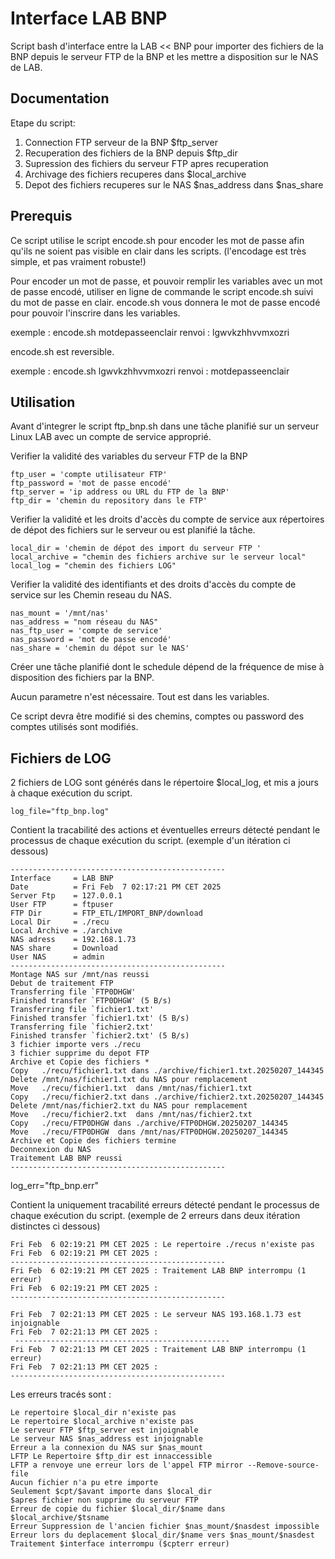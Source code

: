 
# Interface LAB BNP

Script bash d'interface entre la LAB << BNP
pour importer des fichiers de la BNP depuis le serveur FTP de la BNP et les mettre a disposition sur le NAS de LAB.



## Documentation

Etape du script:

1) Connection FTP serveur de la BNP $ftp_server
2) Recuperation des fichiers de la BNP depuis $ftp_dir
3) Supression des fichiers du serveur FTP apres recuperation
4) Archivage des fichiers recuperes dans $local_archive
5) Depot des fichiers recuperes sur le NAS $nas_address dans $nas_share





## Prerequis
Ce script utilise le script encode.sh pour encoder les mot de passe afin qu'ils ne soient pas visible en clair dans les scripts. (l'encodage est très simple, et pas vraiment robuste!)

Pour encoder un mot de passe, et pouvoir remplir les variables avec un mot de passe encodé, utiliser en ligne de commande le script encode.sh suivi du mot de passe en clair. encode.sh vous donnera le mot de passe encodé pour pouvoir l'inscrire dans les variables.

exemple : encode.sh motdepasseenclair 
renvoi : lgwvkzhhvvmxozri

encode.sh est reversible.

exemple : encode.sh lgwvkzhhvvmxozri 
renvoi : motdepasseenclair





## Utilisation
Avant d'integrer le script ftp_bnp.sh dans une tâche planifié sur un serveur Linux LAB avec un compte de service approprié.

Verifier la validité des variables du serveur FTP de la BNP

    ftp_user = 'compte utilisateur FTP'
    ftp_password = 'mot de passe encodé'
    ftp_server = 'ip address ou URL du FTP de la BNP'
    ftp_dir = 'chemin du repository dans le FTP'

Verifier la validité et les droits d'accès du compte de service aux répertoires de dépot des fichiers sur le serveur ou est planifié la tâche.

    local_dir = 'chemin de dépot des import du serveur FTP '
    local_archive = "chemin des fichiers archive sur le serveur local"
    local_log = "chemin des fichiers LOG"

Verifier la validité des identifiants et des droits d'accès du compte de service sur les Chemin reseau du NAS.

    nas_mount = '/mnt/nas'
    nas_address = "nom réseau du NAS"
    nas_ftp_user = 'compte de service'
    nas_password = 'mot de passe encodé'
    nas_share = 'chemin du dépot sur le NAS'

Créer une tâche planifié dont le schedule dépend de la fréquence de mise à disposition des fichiers par la BNP.

Aucun parametre n'est nécessaire. Tout est dans les variables.

Ce script devra être modifié si des chemins, comptes ou password des comptes utilisés sont modifiés.







    

## Fichiers de LOG
2 fichiers de LOG sont générés dans le répertoire $local_log, et mis a jours à chaque exécution du script.

    log_file="ftp_bnp.log"
Contient la tracabilité des actions et éventuelles erreurs détecté pendant le processus de chaque exécution du script. (exemple d'un itération ci dessous)

    ------------------------------------------------
    Interface     = LAB BNP
    Date          = Fri Feb  7 02:17:21 PM CET 2025
    Server Ftp    = 127.0.0.1
    User FTP      = ftpuser
    FTP Dir       = FTP_ETL/IMPORT_BNP/download
    Local Dir     = ./recu
    Local Archive = ./archive
    NAS adress    = 192.168.1.73
    NAS share     = Download
    User NAS      = admin
    ------------------------------------------------
    Montage NAS sur /mnt/nas reussi
    Debut de traitement FTP
    Transferring file `FTP0DHGW'
    Finished transfer `FTP0DHGW' (5 B/s)
    Transferring file `fichier1.txt'
    Finished transfer `fichier1.txt' (5 B/s)
    Transferring file `fichier2.txt'
    Finished transfer `fichier2.txt' (5 B/s)
    3 fichier importe vers ./recu
    3 fichier supprime du depot FTP
    Archive et Copie des fichiers *
    Copy   ./recu/fichier1.txt dans ./archive/fichier1.txt.20250207_144345
    Delete /mnt/nas/fichier1.txt du NAS pour remplacement
    Move   ./recu/fichier1.txt  dans /mnt/nas/fichier1.txt
    Copy   ./recu/fichier2.txt dans ./archive/fichier2.txt.20250207_144345
    Delete /mnt/nas/fichier2.txt du NAS pour remplacement
    Move   ./recu/fichier2.txt  dans /mnt/nas/fichier2.txt
    Copy   ./recu/FTP0DHGW dans ./archive/FTP0DHGW.20250207_144345
    Move   ./recu/FTP0DHGW  dans /mnt/nas/FTP0DHGW.20250207_144345
    Archive et Copie des fichiers termine
    Deconnexion du NAS
    Traitement LAB BNP reussi
    ------------------------------------------------
log_err="ftp_bnp.err"

Contient la uniquement tracabilité erreurs détecté pendant le processus de chaque exécution du script. (exemple de 2 erreurs dans deux itération distinctes ci dessous)

    Fri Feb  6 02:19:21 PM CET 2025 : Le repertoire ./recus n'existe pas
    Fri Feb  6 02:19:21 PM CET 2025 :          
    ------------------------------------------------
    Fri Feb  6 02:19:21 PM CET 2025 : Traitement LAB BNP interrompu (1 erreur)
    Fri Feb  6 02:19:21 PM CET 2025 :  
    ------------------------------------------------

    Fri Feb  7 02:21:13 PM CET 2025 : Le serveur NAS 193.168.1.73 est injoignable
    Fri Feb  7 02:21:13 PM CET 2025 :
     ------------------------------------------------
    Fri Feb  7 02:21:13 PM CET 2025 : Traitement LAB BNP interrompu (1 erreur)
    Fri Feb  7 02:21:13 PM CET 2025 :
    ------------------------------------------------

Les erreurs tracés sont :

    Le repertoire $local_dir n'existe pas
    Le repertoire $local_archive n'existe pas
    Le serveur FTP $ftp_server est injoignable
    Le serveur NAS $nas_address est injoignable
    Erreur a la connexion du NAS sur $nas_mount
    LFTP Le Repertoire $ftp_dir est innaccessible
    LFTP a renvoye une erreur lors de l'appel FTP mirror --Remove-source-file
    Aucun fichier n'a pu etre importe
    Seulement $cpt/$avant importe dans $local_dir
    $apres fichier non supprime du serveur FTP
    Erreur de copie du fichier $local_dir/$name dans $local_archive/$tsname
    Erreur Suppression de l'ancien fichier $nas_mount/$nasdest impossible
    Erreur lors du deplacement $local_dir/$name vers $nas_mount/$nasdest
    Traitement $interface interrompu ($cpterr erreur)





